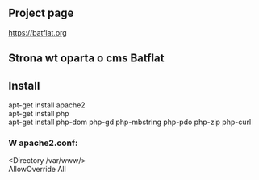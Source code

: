 ## Project page

https://batflat.org

## Strona wt oparta o cms Batflat

## Install

apt-get install apache2<br>
apt-get install php<br>
apt-get install php-dom php-gd php-mbstring php-pdo php-zip php-curl<br>

### W apache2.conf:<br>
<Directory /var/www/><br>
AllowOverride All<br>
</Directory><br>
